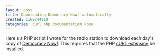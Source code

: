 ```yaml
---
layout: post
title: Downloading Democracy Now! automatically
created: 1169744918
categories: curl php documentation kpsu
---
```

Here's a PHP script I wrote for the radio station to download each day's copy of <a href="http://democracynow.org/">Democracy Now!</a>. This requires that the PHP <a href="http://us3.php.net/curl">cURL extension</a> be installed.<!--break-->
<?php
// Download today's Democracy Now! Their URLs use the format:
// http://www.archive.org/download/dn{y4}-{m2}{d2}/{y4}-{m2}{d2}-1_vbr.mp3
// where y4 is a four digit year, m2 a 0-padded 2 digit month, and d2 a
// 0-padded 2 digit date.

$date = 'dn'. date('Y-md' ,time());
$url = 'http://www.archive.org/download/' . $date .'/'. $date .'-1_vbr.mp3';
$filename = './democracy_now.mp3';

print "trying to fetch $url to $filename\n";

$fh = fopen($filename, 'wb+');
if ($fh) {
    // set up the request
    $ch = curl_init();
    if ($ch) {
        curl_setopt($ch, CURLOPT_URL, $url);
        curl_setopt($ch, CURLOPT_FILE, $fh);
        curl_setopt($ch, CURLOPT_FAILONERROR, TRUE);
        curl_setopt($ch, CURLOPT_FOLLOWLOCATION, TRUE);
        #curl_setopt($ch, CURLOPT_VERBOSE, TRUE);

        $result = curl_exec($ch);
        print $result;

        // check for errors
        if (curl_errno($ch) != 0) {
            print 'Request failed. ' . curl_error($ch) .'-'. curl_errno($ch);
        }
        curl_close($ch);
    }
    fclose($fh);
}
?>
